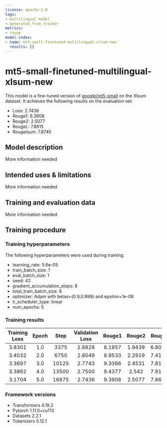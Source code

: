 ```yaml
---
license: apache-2.0
tags:
- multilingual model
- generated_from_trainer
metrics:
- rouge
model-index:
- name: mt5-small-finetuned-multilingual-xlsum-new
  results: []
---
```


<!-- This model card has been generated automatically according to the information the Trainer had access to. You
should probably proofread and complete it, then remove this comment. -->

# mt5-small-finetuned-multilingual-xlsum-new

This model is a fine-tuned version of [google/mt5-small](https://huggingface.co/google/mt5-small) on the Xlsum dataset.
It achieves the following results on the evaluation set:
- Loss: 2.7436
- Rouge1: 9.3908
- Rouge2: 2.5077
- RougeL: 7.8615
- Rougelsum: 7.8745

## Model description

More information needed

## Intended uses & limitations

More information needed

## Training and evaluation data

More information needed

## Training procedure

### Training hyperparameters

The following hyperparameters were used during training:
- learning_rate: 5.6e-05
- train_batch_size: 1
- eval_batch_size: 1
- seed: 42
- gradient_accumulation_steps: 8
- total_train_batch_size: 8
- optimizer: Adam with betas=(0.9,0.999) and epsilon=1e-08
- lr_scheduler_type: linear
- num_epochs: 5

### Training results

| Training Loss | Epoch | Step  | Validation Loss | Rouge1 | Rouge2 | Rougel | Rougelsum |
|:-------------:|:-----:|:-----:|:---------------:|:------:|:------:|:------:|:---------:|
| 3.8301        | 1.0   | 3375  | 2.8828          | 8.1957 | 1.9439 | 6.8031 | 6.8206    |
| 3.4032        | 2.0   | 6750  | 2.8049          | 8.9533 | 2.2919 | 7.4137 | 7.4244    |
| 3.3697        | 3.0   | 10125 | 2.7743          | 9.3366 | 2.4531 | 7.8129 | 7.8276    |
| 3.3862        | 4.0   | 13500 | 2.7500          | 9.4377 | 2.542  | 7.9123 | 7.9268    |
| 3.1704        | 5.0   | 16875 | 2.7436          | 9.3908 | 2.5077 | 7.8615 | 7.8745    |


### Framework versions

- Transformers 4.19.2
- Pytorch 1.11.0+cu113
- Datasets 2.2.1
- Tokenizers 0.12.1

